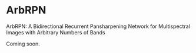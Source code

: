 # ArbRPN
ArbRPN: A Bidirectional Recurrent Pansharpening Network for Multispectral Images with Arbitrary Numbers of Bands


Coming soon.
